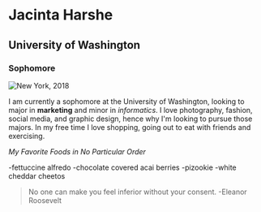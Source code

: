 # Jacinta Harshe
## University of Washington
### Sophomore

![New York, 2018](https://github.com/jharshe-1730199/lab1_exercise/jacinta.jpg)

I am currently a sophomore at the University of Washington, looking to major in **marketing** and minor in *informatics*. I love photography, fashion, social media, and graphic design, hence why I'm looking to pursue those majors. In my free time I love shopping, going out to eat with friends and exercising.


*My Favorite Foods in No Particular Order*

-fettuccine alfredo
-chocolate covered acai berries
-pizookie
-white cheddar cheetos

> No one can make you feel inferior without your consent.
> -Eleanor Roosevelt
